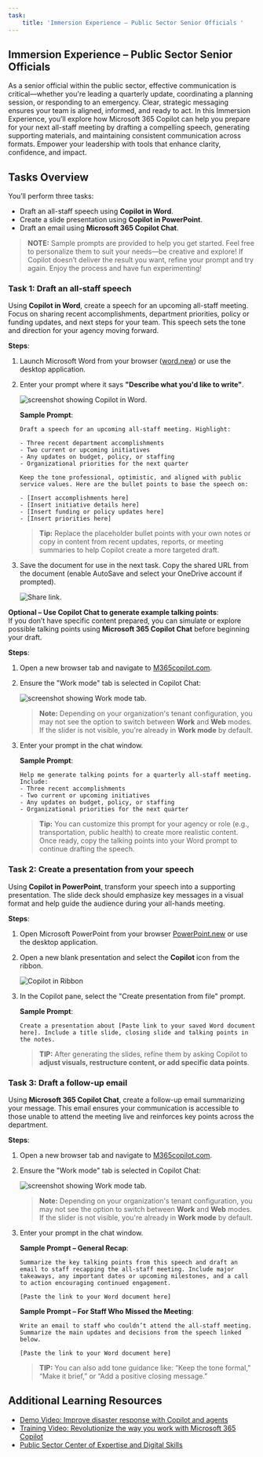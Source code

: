 ```yaml
---
task:
    title: 'Immersion Experience – Public Sector Senior Officials '
---
```


## Immersion Experience – Public Sector Senior Officials  

As a senior official within the public sector, effective communication is critical—whether you're leading a quarterly update, coordinating a planning session, or responding to an emergency. Clear, strategic messaging ensures your team is aligned, informed, and ready to act. In this Immersion Experience, you’ll explore how Microsoft 365 Copilot can help you prepare for your next all-staff meeting by drafting a compelling speech, generating supporting materials, and maintaining consistent communication across formats. Empower your leadership with tools that enhance clarity, confidence, and impact.

## Tasks Overview

You’ll perform three tasks:

- Draft an all-staff speech using **Copilot in Word**.  
- Create a slide presentation using **Copilot in PowerPoint**.  
- Draft an email using **Microsoft 365 Copilot Chat**.

> **NOTE:** Sample prompts are provided to help you get started. Feel free to personalize them to suit your needs—be creative and explore! If Copilot doesn’t deliver the result you want, refine your prompt and try again. Enjoy the process and have fun experimenting!  

### Task 1: Draft an all-staff speech

Using **Copilot in Word**, create a speech for an upcoming all-staff meeting. Focus on sharing recent accomplishments, department priorities, policy or funding updates, and next steps for your team. This speech sets the tone and direction for your agency moving forward.

**Steps**:

1. Launch Microsoft Word from your browser ([word.new](https://word.new)) or use the desktop application.
1. Enter your prompt where it says **"Describe what you'd like to write"**.

    ![screenshot showing Copilot in Word.](../Prompts/Media/draft-with-copilot.png)

    **Sample Prompt**:

    ```text
    Draft a speech for an upcoming all-staff meeting. Highlight:
    
    - Three recent department accomplishments  
    - Two current or upcoming initiatives  
    - Any updates on budget, policy, or staffing  
    - Organizational priorities for the next quarter
    
    Keep the tone professional, optimistic, and aligned with public service values. Here are the bullet points to base the speech on:
    
    - [Insert accomplishments here]  
    - [Insert initiative details here]  
    - [Insert funding or policy updates here]  
    - [Insert priorities here]
    ```

    > **Tip:** Replace the placeholder bullet points with your own notes or copy in content from recent updates, reports, or meeting summaries to help Copilot create a more targeted draft.

1. Save the document for use in the next task. Copy the shared URL from the document (enable AutoSave and select your OneDrive account if prompted).

    ![Share link.](../Prompts/Media/share-menu-with-copy-link.png)

**Optional – Use Copilot Chat to generate example talking points**:  
If you don’t have specific content prepared, you can simulate or explore possible talking points using **Microsoft 365 Copilot Chat** before beginning your draft.

**Steps**:

1. Open a new browser tab and navigate to [M365copilot.com](https://m365copilot.com/).
1. Ensure the "Work mode" tab is selected in Copilot Chat:

    ![screenshot showing Work mode tab.](../Prompts/Media/work-mode.png)

    > **Note:** Depending on your organization's tenant configuration, you may not see the option to switch between **Work** and **Web** modes. If the slider is not visible, you're already in **Work mode** by default.
1. Enter your prompt in the chat window.

    **Sample Prompt**:

    ```text
    Help me generate talking points for a quarterly all-staff meeting. Include:
    - Three recent accomplishments
    - Two current or upcoming initiatives
    - Any updates on budget, policy, or staffing
    - Organizational priorities for the next quarter
    ```

    > **Tip:** You can customize this prompt for your agency or role (e.g., transportation, public health) to create more realistic content. Once ready, copy the talking points into your Word prompt to continue drafting the speech.

### Task 2: Create a presentation from your speech

Using **Copilot in PowerPoint**, transform your speech into a supporting presentation. The slide deck should emphasize key messages in a visual format and help guide the audience during your all-hands meeting.

**Steps**:

1. Open Microsoft PowerPoint from your browser [PowerPoint.new](https://PowerPoint.new) or use the desktop application.

1. Open a new blank presentation and select the **Copilot** icon from the ribbon.

    ![Copilot in Ribbon](../Prompts/Media/copilot-ribbon-powerpoint.png)

1. In the Copilot pane, select the "Create presentation from file" prompt.

    **Sample Prompt**:

    ```text
    Create a presentation about [Paste link to your saved Word document here]. Include a title slide, closing slide and talking points in the notes. 
    ```

    > **TIP:** After generating the slides, refine them by asking Copilot to **adjust visuals, restructure content, or add specific data points**.

### Task 3: Draft a follow-up email

Using **Microsoft 365 Copilot Chat**, create a follow-up email summarizing your message. This email ensures your communication is accessible to those unable to attend the meeting live and reinforces key points across the department.

**Steps**:

1. Open a new browser tab and navigate to [M365copilot.com](https://m365copilot.com/).
1. Ensure the "Work mode" tab is selected in Copilot Chat:

    ![screenshot showing Work mode tab.](../Prompts/Media/work-mode.png)

    > **Note:** Depending on your organization's tenant configuration, you may not see the option to switch between **Work** and **Web** modes. If the slider is not visible, you're already in **Work mode** by default.
1. Enter your prompt in the chat window.

    **Sample Prompt – General Recap**:

    ```text
    Summarize the key talking points from this speech and draft an email to staff recapping the all-staff meeting. Include major takeaways, any important dates or upcoming milestones, and a call to action encouraging continued engagement.
    
    [Paste the link to your Word document here]
    ```

    **Sample Prompt – For Staff Who Missed the Meeting**:

    ```text
    Write an email to staff who couldn’t attend the all-staff meeting. Summarize the main updates and decisions from the speech linked below.

    [Paste the link to your Word document here]
    ```

    > **TIP:** You can also add tone guidance like: “Keep the tone formal,” “Make it brief,” or “Add a positive closing message.”

## Additional Learning Resources

- [Demo Video: Improve disaster response with Copilot and agents](https://content.cloudguides.com/guides/Improve%20disaster%20response%20with%20Copilot%20and%20Agents)
- [Training Video: Revolutionize the way you work with Microsoft 365 Copilot](https://wwps.microsoft.com/innovate-blog/revolutionize-work-microsoft365)
- [Public Sector Center of Expertise and Digital Skills](https://wwps.microsoft.com/)
